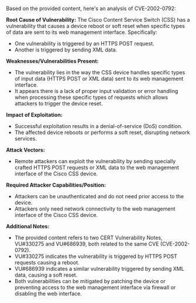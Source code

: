 Based on the provided content, here's an analysis of CVE-2002-0792:

**Root Cause of Vulnerability:**
The Cisco Content Service Switch (CSS) has a vulnerability that causes a device reboot or soft reset when specific types of data are sent to its web management interface. Specifically:
  - One vulnerability is triggered by an HTTPS POST request.
  - Another is triggered by sending XML data.

**Weaknesses/Vulnerabilities Present:**
- The vulnerability lies in the way the CSS device handles specific types of input data (HTTPS POST or XML data) sent to its web management interface.
- It appears there is a lack of proper input validation or error handling when processing these specific types of requests which allows attackers to trigger the device reset.

**Impact of Exploitation:**
- Successful exploitation results in a denial-of-service (DoS) condition.
- The affected device reboots or performs a soft reset, disrupting network services.

**Attack Vectors:**
- Remote attackers can exploit the vulnerability by sending specially crafted HTTPS POST requests or XML data to the web management interface of the Cisco CSS device.

**Required Attacker Capabilities/Position:**
- Attackers can be unauthenticated and do not need prior access to the device.
- Attackers only need network connectivity to the web management interface of the Cisco CSS device.

**Additional Notes:**
- The provided content refers to two CERT Vulnerability Notes, VU#330275 and VU#686939, both related to the same CVE (CVE-2002-0792).
- VU#330275 indicates the vulnerability is triggered by HTTPS POST requests causing a reboot.
- VU#686939 indicates a similar vulnerability triggered by sending XML data, causing a soft reset.
- Both vulnerabilities can be mitigated by patching the device or preventing access to the web management interface via firewall or disabling the web interface.